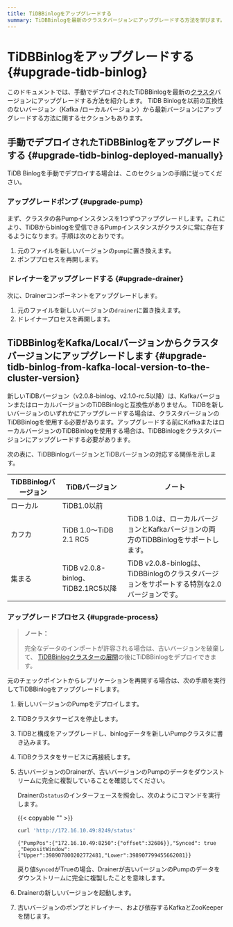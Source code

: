 ```yaml
---
title: TiDBBinlogをアップグレードする
summary: TiDBBinlogを最新のクラスタバージョンにアップグレードする方法を学びます。
---
```


# TiDBBinlogをアップグレードする {#upgrade-tidb-binlog}

このドキュメントでは、手動でデプロイされたTiDBBinlogを最新の[クラスタ](/tidb-binlog/tidb-binlog-overview.md)バージョンにアップグレードする方法を紹介します。 TiDB Binlogを以前の互換性のないバージョン（Kafka /ローカルバージョン）から最新バージョンにアップグレードする方法に関するセクションもあります。

## 手動でデプロイされたTiDBBinlogをアップグレードする {#upgrade-tidb-binlog-deployed-manually}

TiDB Binlogを手動でデプロイする場合は、このセクションの手順に従ってください。

### アップグレードポンプ {#upgrade-pump}

まず、クラスタの各Pumpインスタンスを1つずつアップグレードします。これにより、TiDBからbinlogを受信できるPumpインスタンスがクラスタに常に存在するようになります。手順は次のとおりです。

1.  元のファイルを新しいバージョンの`pump`に置き換えます。
2.  ポンププロセスを再開します。

### ドレイナーをアップグレードする {#upgrade-drainer}

次に、Drainerコンポーネントをアップグレードします。

1.  元のファイルを新しいバージョンの`drainer`に置き換えます。
2.  ドレイナープロセスを再開します。

## TiDBBinlogをKafka/Localバージョンからクラスタバージョンにアップグレードします {#upgrade-tidb-binlog-from-kafka-local-version-to-the-cluster-version}

新しいTiDBバージョン（v2.0.8-binlog、v2.1.0-rc.5以降）は、KafkaバージョンまたはローカルバージョンのTiDBBinlogと互換性がありません。 TiDBを新しいバージョンのいずれかにアップグレードする場合は、クラスタバージョンのTiDBBinlogを使用する必要があります。アップグレードする前にKafkaまたはローカルバージョンのTiDBBinlogを使用する場合は、TiDBBinlogをクラスタバージョンにアップグレードする必要があります。

次の表に、TiDBBinlogバージョンとTiDBバージョンの対応する関係を示します。

| TiDBBinlogバージョン | TiDBバージョン                       | ノート                                                           |
| --------------- | ------------------------------- | ------------------------------------------------------------- |
| ローカル            | TiDB1.0以前                       |                                                               |
| カフカ             | TiDB 1.0〜TiDB 2.1 RC5           | TiDB 1.0は、ローカルバージョンとKafkaバージョンの両方のTiDBBinlogをサポートします。         |
| 集まる             | TiDB v2.0.8-binlog、TiDB2.1RC5以降 | TiDB v2.0.8-binlogは、TiDBBinlogのクラスタバージョンをサポートする特別な2.0バージョンです。 |

### アップグレードプロセス {#upgrade-process}

> **ノート：**
>
> 完全なデータのインポートが許容される場合は、古いバージョンを破棄して、 [TiDBBinlogクラスターの展開](/tidb-binlog/deploy-tidb-binlog.md)の後にTiDBBinlogをデプロイできます。

元のチェックポイントからレプリケーションを再開する場合は、次の手順を実行してTiDBBinlogをアップグレードします。

1.  新しいバージョンのPumpをデプロイします。

2.  TiDBクラスタサービスを停止します。

3.  TiDBと構成をアップグレードし、binlogデータを新しいPumpクラスタに書き込みます。

4.  TiDBクラスタをサービスに再接続します。

5.  古いバージョンのDrainerが、古いバージョンのPumpのデータをダウンストリームに完全に複製していることを確認してください。

    Drainerの`status`のインターフェースを照会し、次のようにコマンドを実行します。

    {{< copyable "" >}}

    ```bash
    curl 'http://172.16.10.49:8249/status'
    ```

    ```
    {"PumpPos":{"172.16.10.49:8250":{"offset":32686}},"Synced": true ,"DepositWindow":{"Upper":398907800202772481,"Lower":398907799455662081}}
    ```

    戻り値`Synced`がTrueの場合、Drainerが古いバージョンのPumpのデータをダウンストリームに完全に複製したことを意味します。

6.  Drainerの新しいバージョンを起動します。

7.  古いバージョンのポンプとドレイナー、および依存するKafkaとZooKeeperを閉じます。
